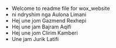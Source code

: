 - Welcome to readme file for wox_website
- ni ndryshim nga Aulona Limani
- Hej une jom Gazmend Rexhepi
- Hej une jam Bajram Aqifi
- Hej une jom Clirim Kamberi
- Une jam Jurik Latifi